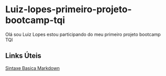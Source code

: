 # Luiz-lopes-primeiro-projeto-bootcamp-tqi
Olá sou Luiz Lopes estou participando do meu primeiro projeto bootcamp TQI

## Links Úteis 
[Sintaxe Basica Markdown](https://www.markdownguide.org/basic-syntax/)

